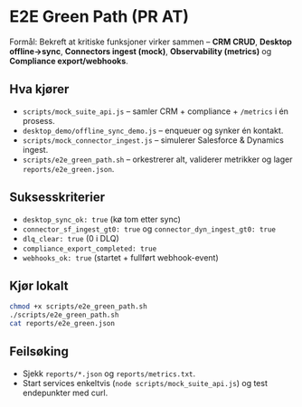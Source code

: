 # E2E Green Path (PR AT)

Formål: Bekreft at kritiske funksjoner virker sammen – **CRM CRUD**, **Desktop offline→sync**, **Connectors ingest (mock)**, **Observability (metrics)** og **Compliance export/webhooks**.

## Hva kjører
- `scripts/mock_suite_api.js` – samler CRM + compliance + `/metrics` i én prosess.
- `desktop_demo/offline_sync_demo.js` – enqueuer og synker én kontakt.
- `scripts/mock_connector_ingest.js` – simulerer Salesforce & Dynamics ingest.
- `scripts/e2e_green_path.sh` – orkestrerer alt, validerer metrikker og lager `reports/e2e_green.json`.

## Suksesskriterier
- `desktop_sync_ok: true` (kø tom etter sync)
- `connector_sf_ingest_gt0: true` og `connector_dyn_ingest_gt0: true`
- `dlq_clear: true` (0 i DLQ)
- `compliance_export_completed: true`
- `webhooks_ok: true` (startet + fullført webhook-event)

## Kjør lokalt
```bash
chmod +x scripts/e2e_green_path.sh
./scripts/e2e_green_path.sh
cat reports/e2e_green.json
```

## Feilsøking
- Sjekk `reports/*.json` og `reports/metrics.txt`.
- Start services enkeltvis (`node scripts/mock_suite_api.js`) og test endepunkter med curl.
